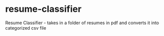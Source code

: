 # resume-classifier
Resume Classifier - takes in a folder of resumes in pdf and converts it into categorized csv file
